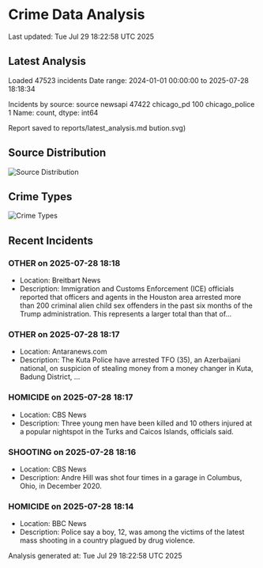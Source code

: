 # Crime Data Analysis
Last updated: Tue Jul 29 18:22:58 UTC 2025

## Latest Analysis

Loaded 47523 incidents
Date range: 2024-01-01 00:00:00 to 2025-07-28 18:18:34

Incidents by source:
source
newsapi           47422
chicago_pd          100
chicago_police        1
Name: count, dtype: int64

Report saved to reports/latest_analysis.md
bution.svg)

## Source Distribution
![Source Distribution](images/source_distribution.svg)

## Crime Types
![Crime Types](images/crime_types.svg)

## Recent Incidents

### OTHER on 2025-07-28 18:18
- Location: Breitbart News
- Description: Immigration and Customs Enforcement (ICE) officials reported that officers and agents in the Houston area arrested more than 200 criminal alien child sex offenders in the past six months of the Trump administration. This represents a larger total than that of…


### OTHER on 2025-07-28 18:17
- Location: Antaranews.com
- Description: The Kuta Police have arrested TFO (35), an Azerbaijani national, on suspicion of stealing money from a money changer in Kuta, Badung District, ...


### HOMICIDE on 2025-07-28 18:17
- Location: CBS News
- Description: Three young men have been killed and 10 others injured at a popular nightspot in the Turks and Caicos Islands, officials said.


### SHOOTING on 2025-07-28 18:16
- Location: CBS News
- Description: Andre Hill was shot four times in a garage in Columbus, Ohio, in December 2020.


### HOMICIDE on 2025-07-28 18:14
- Location: BBC News
- Description: Police say a boy, 12, was among the victims of the latest mass shooting in a country plagued by drug violence.

Analysis generated at: Tue Jul 29 18:22:58 UTC 2025
